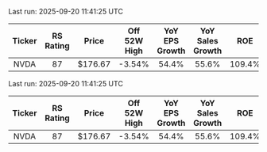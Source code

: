 

Last run: 2025-09-20 11:41:25 UTC

| Ticker | RS Rating | Price | Off 52W High | YoY EPS Growth | YoY Sales Growth | ROE |
|:------:|:---------:|:-----:|:--------------:|:--------------:|:----------------:|:---:|
| NVDA | 87 | $176.67 | -3.54% | 54.4% | 55.6% | 109.4% |




Last run: 2025-09-20 11:41:25 UTC

| Ticker | RS Rating | Price | Off 52W High | YoY EPS Growth | YoY Sales Growth | ROE |
|:------:|:---------:|:-----:|:--------------:|:--------------:|:----------------:|:---:|
| NVDA | 87 | $176.67 | -3.54% | 54.4% | 55.6% | 109.4% |



